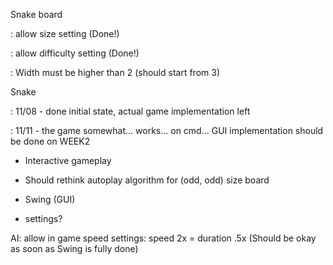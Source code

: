 Snake board

   : allow size setting (Done!)

   : allow difficulty setting (Done!)
           
   : Width must be higher than 2 (should start from 3)
           
Snake
 
  : 11/08 - done initial state, actual game implementation left
      
  : 11/11 - the game somewhat... works... on cmd... GUI implementation should be done on WEEK2
      
   - Interactive gameplay
      
   - Should rethink autoplay algorithm for (odd, odd) size board
     
   - Swing (GUI)
                  
   - settings?

AI: allow in game speed settings: speed 2x = duration .5x (Should be okay as soon as Swing is fully done)
